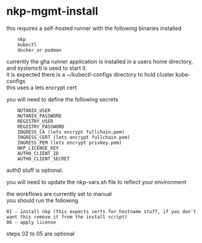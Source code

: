 # nkp-mgmt-install

this requires a self-hosted runner with the following binaries installed
```
    nkp
    kubectl
    docker or podman
```
currently the gha runner application is installed in a users home directory, and systemctl is used to start it. <br>
it is expected there is a ~/kubectl-configs directory to hold cluster kube-configs<br>
this uses a lets encrypt cert

you will need to define the following secrets
```
    NUTANIX_USER
    NUTANIX_PASSWORD
    REGISTRY_USER
    REGISTRY_PASSWORD
    INGRESS_CA (lets encrypt fullchain.pem)
    INGRESS_CERT (lets encrypt fullchain.pem)
    INGRESS_PEM (lets encrypt privkey.pem)
    NKP_LICENSE_KEY
    AUTH0_CLIENT_ID
    AUTH0_CLIENT_SECRET
```
auth0 stuff is optional.

you will need to update the nkp-vars.sh file to reflect your environment

the workflows are currently set to manual <br>
you should run the following
```
01 - install nkp (this expects certs for hostname stuff, if you don't want this remove it from the install script)
06 - apply license
```
steps 02 to 05 are optional
